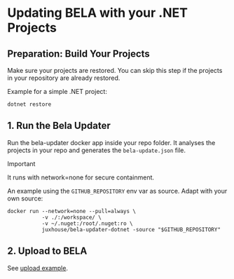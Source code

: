 # Updating BELA with your .NET Projects

## Preparation: Build Your Projects

Make sure your projects are restored. You can skip this step if the projects in your repository are already restored.

Example for a simple .NET project:

```
dotnet restore
```

## 1. Run the Bela Updater

Run the bela-updater docker app inside your repo folder. It analyses the projects in your repo and generates the `bela-update.json` file.

> [!IMPORTANT]
> It runs with network=none for secure containment.

An example using the `GITHUB_REPOSITORY` env var as source. Adapt with your own source:
```
docker run --network=none --pull=always \
           -v ./:/workspace/ \
           -v ~/.nuget:/root/.nuget:ro \
           juxhouse/bela-updater-dotnet -source "$GITHUB_REPOSITORY"
```

## 2. Upload to BELA

See [upload example](/updaters/reference/upload-example.md).
